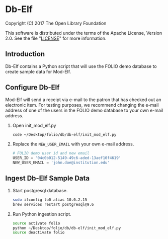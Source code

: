 # Db-Elf

Copyright (C) 2017 The Open Library Foundation

This software is distributed under the terms of the Apache License,
Version 2.0. See the file "[LICENSE](LICENSE)" for more information.

## Introduction

Db-Elf contains a Python script that will use the FOLIO demo database to create sample data for Mod-Elf.

## Configure Db-Elf

Mod-Elf will send a receipt via e-mail to the patron that has checked out an electronic item. For testing purposes, we recommend changing the e-mail address of one of the users in the FOLIO demo database to your own e-mail address.

1. Open init_mod_elf.py
    ```bash
    code ~/Desktop/folio/db/db-elf/init_mod_elf.py
    ```
1. Replace the `NEW_USER_EMAIL` with your own e-mail address.
    ```python
    # FOLIO demo user id and new email
    USER_ID = '04c0b012-5149-49c6-aded-13aef10f4619'
    NEW_USER_EMAIL = 'john.doe@institution.edu'
    ```

## Ingest Db-Elf Sample Data

1. Start postgresql database.
    ```bash
    sudo ifconfig lo0 alias 10.0.2.15
    brew services restart postgresql@9.6
    ```
1. Run Python ingestion script.
    ```bash
    source activate folio
    python ~/Desktop/folio/db/db-elf/init_mod_elf.py
    source deactivate folio
    ```
